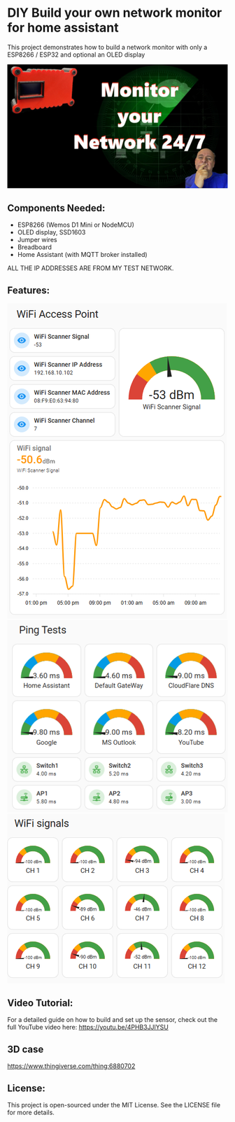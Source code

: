 

# DIY Build your own network monitor for home assistant
This project demonstrates how to build a network monitor with only a ESP8266 / ESP32 and optional an OLED display


![Alt text](https://github.com/DIY-Sensors/Scan-WiFi-Network/blob/main/build%20your%20own%20network%20monitor%20for%20home%20assistant.jpg)

## Components Needed:
- ESP8266 (Wemos D1 Mini or NodeMCU)
- OLED display, SSD1603
- Jumper wires
- Breadboard
- Home Assistant (with MQTT broker installed)

ALL THE IP ADDRESSES ARE FROM MY TEST NETWORK.

## Features:
![Alt text](https://github.com/DIY-Sensors/Scan-WiFi-Network/blob/main/HA%20AP%20device.png)
![Alt text](https://github.com/DIY-Sensors/Scan-WiFi-Network/blob/main/HA%20ping%20test.png)
![Alt text](https://github.com/DIY-Sensors/Scan-WiFi-Network/blob/main/HA%20WiFi%20channels.png)


## Video Tutorial:
For a detailed guide on how to build and set up the sensor, check out the full YouTube video here:
https://youtu.be/4PHB3JJlYSU
## 3D case
https://www.thingiverse.com/thing:6880702

## License:
This project is open-sourced under the MIT License. See the LICENSE file for more details.
